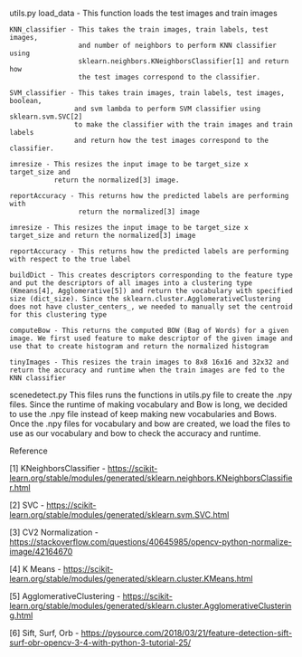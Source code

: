 
utils.py
	load_data - This function loads the test images and train images

	KNN_classifier - This takes the train images, train labels, test images,
					 and number of neighbors to perform KNN classifier using
					 sklearn.neighbors.KNeighborsClassifier[1] and return how
					 the test images correspond to the classifier.
	
	SVM_classifier - This takes train images, train labels, test images, boolean,
					and svm lambda to perform SVM classifier using sklearn.svm.SVC[2]
					to make the classifier with the train images and train labels
					and return how the test images correspond to the classifier. 
	
	imresize - This resizes the input image to be target_size x target_size and 
			   return the normalized[3] image.

	reportAccuracy - This returns how the predicted labels are performing with
					 return the normalized[3] image

	imresize - This resizes the input image to be target_size x target_size and return the normalized[3] image

	reportAccuracy - This returns how the predicted labels are performing with respect to the true label

	buildDict - This creates descriptors corresponding to the feature type and put the descriptors of all images into a clustering type (Kmeans[4], Agglomerative[5]) and return the vocabulary with specified size (dict_size). Since the sklearn.cluster.AgglomerativeClustering does not have cluster_centers_, we needed to manually set the centroid for this clustering type

	computeBow - This returns the computed BOW (Bag of Words) for a given image. We first used feature to make descriptor of the given image and use that to create histogram and return the normalized histogram

	tinyImages - This resizes the train images to 8x8 16x16 and 32x32 and return the accuracy and runtime when the train images are fed to the KNN classifier

scenedetect.py
	This files runs the functions in utils.py file to create the .npy files. Since the runtime of making vocabulary and Bow is long, we decided to use the .npy file instead of keep making new vocabularies and Bows. Once the .npy files for vocabulary and bow are created, we load the files to use as our vocabulary and bow to check the accuracy and runtime. 




Reference

[1] KNeighborsClassifier - https://scikit-learn.org/stable/modules/generated/sklearn.neighbors.KNeighborsClassifier.html

[2] SVC - https://scikit-learn.org/stable/modules/generated/sklearn.svm.SVC.html

[3] CV2 Normalization - https://stackoverflow.com/questions/40645985/opencv-python-normalize-image/42164670

[4] K Means - https://scikit-learn.org/stable/modules/generated/sklearn.cluster.KMeans.html

[5] AgglomerativeClustering - https://scikit-learn.org/stable/modules/generated/sklearn.cluster.AgglomerativeClustering.html

[6] Sift, Surf, Orb - https://pysource.com/2018/03/21/feature-detection-sift-surf-obr-opencv-3-4-with-python-3-tutorial-25/